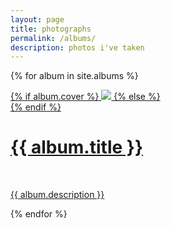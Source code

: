 ```yaml
---
layout: page
title: photographs
permalink: /albums/
description: photos i've taken
---
```


{% for album in site.albums %}

<div class="album ">
    <div class="thumbnail">
        <a href="{{ album.url | prepend: site.baseurl | prepend: site.url }}">
        {% if album.cover %}
        <img class="thumbnail" src="{{ album.cover | prepend: site.baseurl | prepend: site.url }}"/>
        {% else %}
        <div class="thumbnail blankbox"></div>
        {% endif %}    
        <span>
            <h1>{{ album.title }}</h1>
            <br/>
            <p>{{ album.description }}</p>
        </span>
        </a>
    </div>
</div>

{% endfor %}
